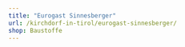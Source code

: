 ```yaml
---
title: "Eurogast Sinnesberger"
url: /kirchdorf-in-tirol/eurogast-sinnesberger/
shop: Baustoffe
---
```

